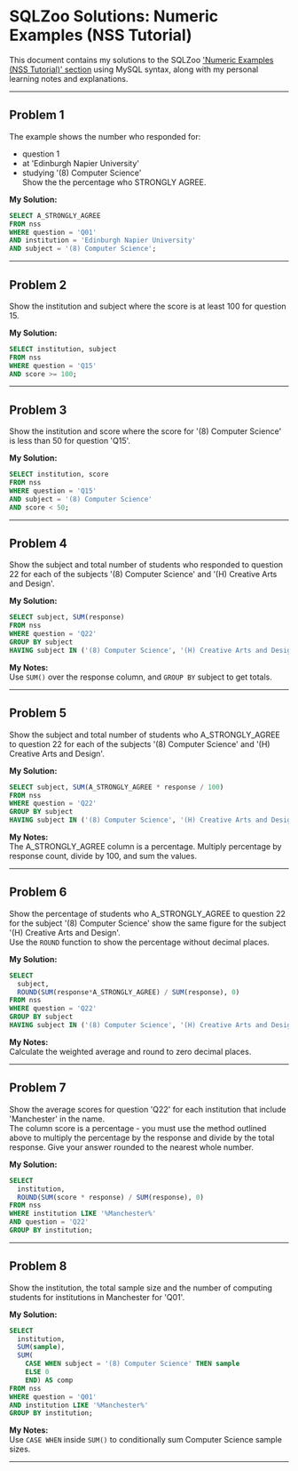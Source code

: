 # SQLZoo Solutions: Numeric Examples (NSS Tutorial)

This document contains my solutions to the SQLZoo ['Numeric Examples (NSS Tutorial)' section](https://sqlzoo.net/wiki/NSS_Tutorial) using MySQL syntax, along with my personal learning notes and explanations.

---

## Problem 1
The example shows the number who responded for:
* question 1  
* at 'Edinburgh Napier University'
* studying '(8) Computer Science'  
Show the the percentage who STRONGLY AGREE.  

**My Solution:**

```sql
SELECT A_STRONGLY_AGREE 
FROM nss
WHERE question = 'Q01'
AND institution = 'Edinburgh Napier University'
AND subject = '(8) Computer Science';
```

---

## Problem 2
Show the institution and subject where the score is at least 100 for question 15.  

**My Solution:**

```sql
SELECT institution, subject
FROM nss
WHERE question = 'Q15'
AND score >= 100;
```

---

## Problem 3
Show the institution and score where the score for '(8) Computer Science' is less than 50 for question 'Q15'.  

**My Solution:**

```sql
SELECT institution, score
FROM nss
WHERE question = 'Q15'
AND subject = '(8) Computer Science'
AND score < 50;
```

---

## Problem 4
Show the subject and total number of students who responded to question 22 for each of the subjects '(8) Computer Science' and '(H) Creative Arts and Design'.  

**My Solution:**

```sql
SELECT subject, SUM(response)
FROM nss
WHERE question = 'Q22'
GROUP BY subject
HAVING subject IN ('(8) Computer Science', '(H) Creative Arts and Design');
```

**My Notes:**  
Use `SUM()` over the response column, and `GROUP BY` subject to get totals.

---

## Problem 5
Show the subject and total number of students who A_STRONGLY_AGREE to question 22 for each of the subjects '(8) Computer Science' and '(H) Creative Arts and Design'.  

**My Solution:**

```sql
SELECT subject, SUM(A_STRONGLY_AGREE * response / 100)
FROM nss
WHERE question = 'Q22'
GROUP BY subject
HAVING subject IN ('(8) Computer Science', '(H) Creative Arts and Design');
```

**My Notes:**  
The A_STRONGLY_AGREE column is a percentage. Multiply percentage by response count, divide by 100, and sum the values.

---

## Problem 6
Show the percentage of students who A_STRONGLY_AGREE to question 22 for the subject '(8) Computer Science' show the same figure for the subject '(H) Creative Arts and Design'.  
Use the `ROUND` function to show the percentage without decimal places.  

**My Solution:**

```sql
SELECT
  subject,
  ROUND(SUM(response*A_STRONGLY_AGREE) / SUM(response), 0)
FROM nss
WHERE question = 'Q22'
GROUP BY subject
HAVING subject IN ('(8) Computer Science', '(H) Creative Arts and Design');
```

**My Notes:**  
Calculate the weighted average and round to zero decimal places.

---

## Problem 7
Show the average scores for question 'Q22' for each institution that include 'Manchester' in the name.  
The column score is a percentage - you must use the method outlined above to multiply the percentage by the response and divide by the total response. Give your answer rounded to the nearest whole number.  

**My Solution:**

```sql
SELECT
  institution,
  ROUND(SUM(score * response) / SUM(response), 0)
FROM nss
WHERE institution LIKE '%Manchester%'
AND question = 'Q22'
GROUP BY institution;
```

---

## Problem 8
Show the institution, the total sample size and the number of computing students for institutions in Manchester for 'Q01'.  

**My Solution:**

```sql
SELECT 
  institution, 
  SUM(sample),
  SUM(
    CASE WHEN subject = '(8) Computer Science' THEN sample
    ELSE 0 
    END) AS comp
FROM nss
WHERE question = 'Q01'
AND institution LIKE '%Manchester%'
GROUP BY institution;
```

**My Notes:**  
Use `CASE WHEN` inside `SUM()` to conditionally sum Computer Science sample sizes.

---
